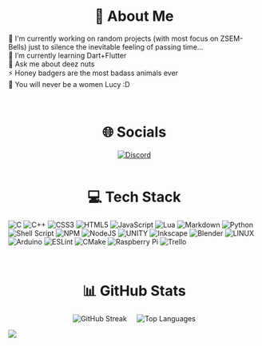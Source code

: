 <h1 align="center">💫 About Me</h1>

🔭 I'm currently working on random projects (with most focus on ZSEM-Bells) just to silence the inevitable feeling of passing time...<br>🌱 I’m currently learning Dart+Flutter<br>💬 Ask me about deez nuts<br>⚡ Honey badgers are the most badass animals ever<br>🏫 You will never be a women Lucy :D
<br>

<br>
<h1 align="center">🌐 Socials</h1>

<div align="center" style="text-align: center;">
  <a href="https://discord.com/users/smeggmann99">
    <img src="https://img.shields.io/badge/Discord-%237289DA.svg?logo=discord&logoColor=white" alt="Discord">
  </a>
</div>

<br>
<h1 align="center">💻 Tech Stack</h1>

![C](https://img.shields.io/badge/c-%2300599C.svg?style=for-the-badge&logo=c&logoColor=white) ![C++](https://img.shields.io/badge/c++-%2300599C.svg?style=for-the-badge&logo=c%2B%2B&logoColor=white) ![CSS3](https://img.shields.io/badge/css3-%231572B6.svg?style=for-the-badge&logo=css3&logoColor=white) ![HTML5](https://img.shields.io/badge/html5-%23E34F26.svg?style=for-the-badge&logo=html5&logoColor=white) ![JavaScript](https://img.shields.io/badge/javascript-%23323330.svg?style=for-the-badge&logo=javascript&logoColor=%23F7DF1E) ![Lua](https://img.shields.io/badge/lua-%232C2D72.svg?style=for-the-badge&logo=lua&logoColor=white) ![Markdown](https://img.shields.io/badge/markdown-%23000000.svg?style=for-the-badge&logo=markdown&logoColor=white) ![Python](https://img.shields.io/badge/python-3670A0?style=for-the-badge&logo=python&logoColor=ffdd54) ![Shell Script](https://img.shields.io/badge/shell_script-%23121011.svg?style=for-the-badge&logo=gnu-bash&logoColor=white) ![NPM](https://img.shields.io/badge/NPM-%23000000.svg?style=for-the-badge&logo=npm&logoColor=white) ![NodeJS](https://img.shields.io/badge/node.js-6DA55F?style=for-the-badge&logo=node.js&logoColor=white) ![UNITY](https://img.shields.io/badge/Unity-%2320232a.svg?style=for-the-badge&logo=unity&logoColor=white) ![Inkscape](https://img.shields.io/badge/Inkscape-e0e0e0?style=for-the-badge&logo=inkscape&logoColor=080A13) ![Blender](https://img.shields.io/badge/blender-%23F5792A.svg?style=for-the-badge&logo=blender&logoColor=white) ![LINUX](https://img.shields.io/badge/Linux-FCC624?style=for-the-badge&logo=linux&logoColor=black) ![Arduino](https://img.shields.io/badge/-Arduino-00979D?style=for-the-badge&logo=Arduino&logoColor=white) ![ESLint](https://img.shields.io/badge/ESLint-4B3263?style=for-the-badge&logo=eslint&logoColor=white) ![CMake](https://img.shields.io/badge/CMake-%23008FBA.svg?style=for-the-badge&logo=cmake&logoColor=white) ![Raspberry Pi](https://img.shields.io/badge/-RaspberryPi-C51A4A?style=for-the-badge&logo=Raspberry-Pi) ![Trello](https://img.shields.io/badge/Trello-%23026AA7.svg?style=for-the-badge&logo=Trello&logoColor=white)

<br>
<h1 align="center">📊 GitHub Stats</h1>

<div align="center" style="display: flex; justify-content: center; gap: 20px;">
  <img src="https://github-readme-streak-stats.herokuapp.com/?user=smugg99&theme=dark&hide_border=true" alt="GitHub Streak">
  <img src="https://github-readme-stats.vercel.app/api/top-langs/?username=smugg99&theme=dark&hide_border=true&include_all_commits=true&count_private=true&layout=compact" alt="Top Languages">
</div>

[![](https://visitcount.itsvg.in/api?id=smugg99&icon=5&color=12)](https://visitcount.itsvg.in)
